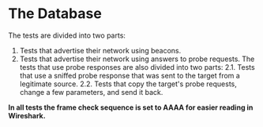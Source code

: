 # The Database
The tests are divided into two parts: 
1. Tests that advertise their network using beacons.
2. Tests that advertise their network using answers to probe requests. The tests that use probe responses are also divided into two parts:
2.1. Tests that use a sniffed probe response that was sent to the target from a legitimate source.
2.2. Tests that copy the target's probe requests, change a few parameters, and send it back.

**In all tests the frame check sequence is set to AAAA for easier reading in Wireshark.**